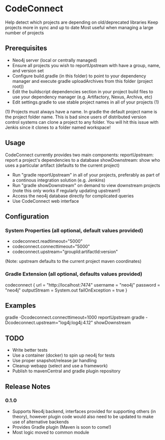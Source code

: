 # CodeConnect
Help detect which projects are depending on old/deprecated libraries
Keep projects more in sync and up to date
Most useful when managing a large number of projects

## Prerequisites
* Neo4j server (local or centrally managed)
* Ensure all projects you wish to reportUpstream with have a group, name, and version set
* Configure build.gradle (in this folder) to point to your dependency manager and execute gradle uploadArchives from this folder (project root))
* Edit the buildscript dependencies section in your project build files to use your dependency manager (e.g. Artifactory, Nexus, Archiva, etc)
* Edit settings.gradle to use stable project names in all of your projects (1)

(1) Projects must always have a name. In gradle the default project name is the project folder name.
	This is bad since users of distributed version control systems can clone a project to any folder.
	You will hit this issue with Jenkis since it clones to a folder named workspace!

## Usage
CodeConnect currently provides two main components:
reportUpstream: report a project's dependencies to a database
showDownstream: show who uses a particular artifact (defaults to the current project)

* Run "gradle reportUpstream" in all of your projects, preferably as part of a continous integration solution (e.g. Jenkins)
* Run "gradle showDownstream" on demand to view downstream projects (note this only works if regularly updating upstream!)
* Access the neo4j database directly for complicated queries
* Use CodeConnect web interface

## Configuration
### System Properties (all optional, default values provided)
* codeconnect.readtimeout="5000"
* codeconnect.connecttimeout="5000"
* codeconnect.upstream="groupId:artifactId:version"

(Note: upstream defaults to the current project maven coordinates)

### Gradle Extension (all optional, defaults values provided)
codeconnect {
	url = "http://localhost:7474"
	username = "neo4j"
	password = "neo4j"
	outputStream = System.out
	failOnException = true
}

## Examples
gradle -Dcodeconnect.connecttimeout=1000 reportUpstream 
gradle -Dcodeconnect.upstream="log4j:log4j:4.12" showDownstream

## TODO
* Write better tests
* Use a container (docker) to spin up neo4j for tests
* Use proper snapshot/release jar handling
* Cleanup webapp (select and use a framework)
* Publish to mavenCentral and gradle plugin repository

## Release Notes
### 0.1.0
* Supports Neo4j backend, interfaces provided for supporting others (in theory), however plugin code would also need to be updated to make use of alternative backends
* Provides Gradle plugin (Maven is soon to come!)
* Most logic moved to common module
